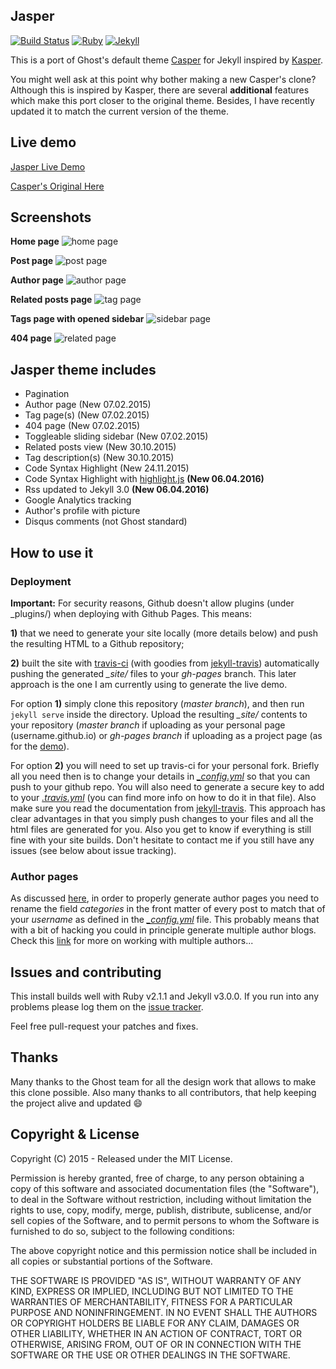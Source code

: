 ## Jasper

[![Build Status](https://travis-ci.org/SiDevesh/jasper-lit-blog.svg?branch=master)](https://travis-ci.org/SiDevesh/jasper-lit-blog)
[![Ruby](https://img.shields.io/badge/ruby-2.1.1-blue.svg?style=flat)](http://travis-ci.org/biomadeira/jasper)
[![Jekyll](https://img.shields.io/badge/jekyll-3.0.0-blue.svg?style=flat)](http://travis-ci.org/biomadeira/jasper)

This is a port of Ghost's default theme [Casper](https://github.com/tryghost/casper) for Jekyll inspired by [Kasper](https://github.com/rosario/kasper). 

You might well ask at this point why bother making a new Casper's clone? 
Although this is inspired by Kasper, there are several **additional** features which make this port closer 
to the original theme. Besides, I have recently updated it to match the current version of the theme.


## Live demo

[Jasper Live Demo](https://biomadeira.github.io/jasper)

[Casper's Original Here](https://demo.ghost.io)


## Screenshots

**Home page**
![home page](https://raw.githubusercontent.com/biomadeira/jasper/master/assets/images/jasper_screen1.png)

**Post page**
![post page](https://raw.githubusercontent.com/biomadeira/jasper/master/assets/images/jasper_screen2.png)

**Author page**
![author page](https://raw.githubusercontent.com/biomadeira/jasper/master/assets/images/jasper_screen3.png)

**Related posts page**
![tag page](https://raw.githubusercontent.com/biomadeira/jasper/master/assets/images/jasper_screen4.png)

**Tags page with opened sidebar**
![sidebar page](https://raw.githubusercontent.com/biomadeira/jasper/master/assets/images/jasper_screen5.png)

**404 page**
![related page](https://raw.githubusercontent.com/biomadeira/jasper/master/assets/images/jasper_screen6.png)

## Jasper theme includes

* Pagination
* Author page (New 07.02.2015)
* Tag page(s) (New 07.02.2015)
* 404 page (New 07.02.2015)
* Toggleable sliding sidebar (New 07.02.2015)
* Related posts view (New 30.10.2015)
* Tag description(s) (New 30.10.2015)
* Code Syntax Highlight (New 24.11.2015)
* Code Syntax Highlight with [highlight.js](https://highlightjs.org/) **(New 06.04.2016)**
* Rss updated to Jekyll 3.0 **(New 06.04.2016)** 
* Google Analytics tracking
* Author's profile with picture
* Disqus comments (not Ghost standard)

## How to use it

### Deployment

**Important:**  For security reasons, Github doesn't allow plugins (under _plugins/) when deploying with Github Pages. This means:

**1)** that we need to generate your site locally (more details below) and push the resulting HTML to a Github repository;

**2)** built the site with [travis-ci](https://travis-ci.org/) (with goodies from [jekyll-travis](https://github.com/mfenner/jekyll-travis)) automatically pushing the generated *_site/* files to your *gh-pages* branch.
 This later approach is the one I am currently using to generate the live demo.

For option **1)** simply clone this repository (*master branch*), and then run `jekyll serve` inside the directory. Upload the resulting *_site/* contents to your repository (*master branch* if uploading as your personal page (username.github.io) or *gh-pages branch* if uploading as a project page (as for the [demo](https://github.com/biomadeira/jasper/tree/gh-pages)).

For option **2)** you will need to set up travis-ci for your personal fork. Briefly all you need then is to change your details in *[\_config.yml](_config.yml)* so that you can push to your github repo. You will also need to generate a secure key to add to your *[.travis.yml](.travis.yml)* (you can find more info on how to do it in that file). Also make sure you read the documentation from [jekyll-travis](https://github.com/mfenner/jekyll-travis). This approach has clear advantages in that you simply push changes to your files and all the html files are generated for you. Also you get to know if everything is still fine with your site builds. Don't hesitate to contact me if you still have any issues (see below about issue tracking).

### Author pages

As discussed [here](https://github.com/biomadeira/jasper/issues/3), in order to properly generate author pages you need to rename the field *categories* in the front matter of every post to match that of your *username* as defined in the *[\_config.yml](_config.yml)* file.
This probably means that with a bit of hacking you could in principle generate multiple author blogs. Check this [link](https://github.com/biomadeira/jasper/issues/10) for more on working with multiple authors...

## Issues and contributing 

This install builds well with Ruby v2.1.1 and Jekyll v3.0.0. If you run into any problems please log them on the [issue tracker](https://github.com/biomadeira/jasper/issues).

Feel free pull-request your patches and fixes.

## Thanks 


Many thanks to the Ghost team for all the design work that allows to make this clone possible. Also many thanks to all contributors, that help keeping the project alive and updated :smile:


## Copyright & License

Copyright (C) 2015 - Released under the MIT License.

Permission is hereby granted, free of charge, to any person obtaining a copy of this software and associated documentation files (the "Software"), to deal in the Software without restriction, including without limitation the rights to use, copy, modify, merge, publish, distribute, sublicense, and/or sell copies of the Software, and to permit persons to whom the Software is furnished to do so, subject to the following conditions:

The above copyright notice and this permission notice shall be included in all copies or substantial portions of the Software.

THE SOFTWARE IS PROVIDED "AS IS", WITHOUT WARRANTY OF ANY KIND, EXPRESS OR IMPLIED, INCLUDING BUT NOT LIMITED TO THE WARRANTIES OF MERCHANTABILITY, FITNESS FOR A PARTICULAR PURPOSE AND
NONINFRINGEMENT. IN NO EVENT SHALL THE AUTHORS OR COPYRIGHT HOLDERS BE LIABLE FOR ANY CLAIM, DAMAGES OR OTHER LIABILITY, WHETHER IN AN ACTION OF CONTRACT, TORT OR OTHERWISE, ARISING FROM, OUT OF OR IN CONNECTION WITH THE SOFTWARE OR THE USE OR OTHER DEALINGS IN THE SOFTWARE.

